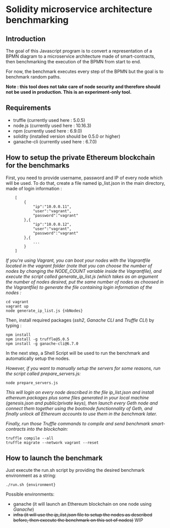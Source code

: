 # Solidity microservice architecture benchmarking

## Introduction

The goal of this Javascript program is to convert a representation of a BPMN diagram to a microservice architecture made of smart-contracts, then benchmarking the execution of the BPMN from start to end. 

For now, the benchmark executes every step of the BPMN but the goal is to benchmark random paths.

**Note : this tool does not take care of node security and therefore should not be used in production. This is an experiment-only tool.**

## Requirements

- truffle (currently used here : 5.0.5)
- node.js (currently used here : 10.16.3)
- npm (currently used here : 6.9.0)
- solidity (installed version should be 0.5.0 or higher)
- ganache-cli (currently used here : 6.7.0)

## How to setup the private Ethereum blockchain for the benchmarks

First, you need to provide username, password and IP of every node which will be used. To do that, create a file named ip_list.json in the main directory, made of login information :


```
    [
        {
            "ip":"10.0.0.11",
            "user":"vagrant",
            "password":"vagrant"
        },{
            "ip":"10.0.0.12",
            "user":"vagrant",
            "password":"vagrant"
        },{
            ...
        }
    ]
```

*If you're using Vagrant, you can boot your nodes with the Vagrantfile located in the vagrant folder (note that you can choose the number of nodes by changing the NODE_COUNT variable inside the Vagrantfile), and execute the script called generate_ip_list.js (which takes as an argument the number of nodes desired, put the same number of nodes as choosed in the Vagrantfile) to generate the file containing login information of the nodes :*

```
cd vagrant
vagrant up
node generate_ip_list.js {nbNodes}
```

Then, install required packages (*ssh2*, *Ganache CLI* and *Truffle CLI*) by typing :

```
npm install
npm install -g truffle@5.0.5
npm install -g ganache-cli@6.7.0
```

In the next step, a Shell Script will be used to run the benchmark and automatically setup the nodes.

*However, if you want to manually setup the servers for some reasons, run the script called prepare_servers.js:*

```
node prepare_servers.js
```

*This will login on every node described in the file ip_list.json and install ethereum packages plus some files generated in your local machine (genesis.json and public/private keys), then launch every Geth node and connect them together using the bootnode functionnality of Geth, and finally unlock all Ethereum accounts to use them in the benchmark later.*

*Finally, run those Truffle commands to compile and send benchmark smart-contracts into the blockchain:*

```
truffle compile --all
truffle migrate --network vagrant --reset
```

## How to launch the benchmark

Just execute the run.sh script by providing the desired benchmark environment as a string:

```
./run.sh {environment}
```

Possible environments:

- ganache (it will launch an Ethereum blockchain on one node using *Ganache*)
- <s>infra (it will use the *ip_list.json* file to setup the nodes as described before, then execute the benchmark on this set of nodes)</s> WIP
